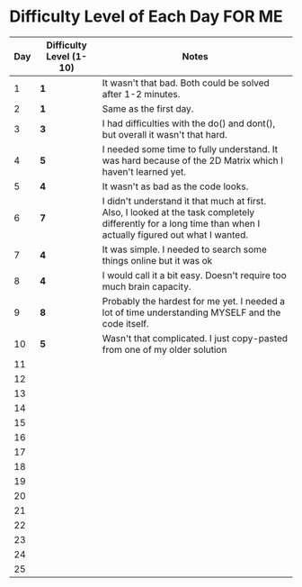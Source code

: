 # **Difficulty Level of Each Day FOR ME**

| **Day** | **Difficulty Level (1-10)** | **Notes** |
|---------|-----------------------------|-----------|
| 1       | **1**                       | It wasn't that bad. Both could be solved after 1-2 minutes. |
| 2       | **1**                       | Same as the first day. |
| 3       | **3**                       | I had difficulties with the do() and dont(), but overall it wasn't that hard. |
| 4       | **5**                       | I needed some time to fully understand. It was hard because of the 2D Matrix which I haven't learned yet. |
| 5       | **4**                       | It wasn't as bad as the code looks. |
| 6       | **7**                       | I didn't understand it that much at first. Also, I looked at the task completely differently for a long time than when I actually figured out what I wanted. |
| 7       | **4**                             | It was simple. I needed to search some things online but it was ok           |
| 8       | **4**                          |   I would call it a bit easy. Doesn't require too much brain capacity.        |
| 9       | **8**                            |  Probably the hardest for me yet. I needed a lot of time understanding MYSELF and the code itself.         |
| 10      | **5**                            |  Wasn't that complicated. I just copy-pasted from one of my older solution         |
| 11      |                             |           |
| 12      |                             |           |
| 13      |                             |           |
| 14      |                             |           |
| 15      |                             |           |
| 16      |                             |           |
| 17      |                             |           |
| 18      |                             |           |
| 19      |                             |           |
| 20      |                             |           |
| 21      |                             |           |
| 22      |                             |           |
| 23      |                             |           |
| 24      |                             |           |
| 25      |                             |           |
